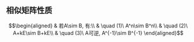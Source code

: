 ## 相似矩阵性质
$$\begin{aligned}
& 若A\sim B, 有:\\
& \quad (1)\ A^n\sim B^n\\
& \quad (2)\ A+kE\sim B+kE\\
& \quad (3)\ A可逆, A^{-1}\sim B^{-1}
\end{aligned}$$
